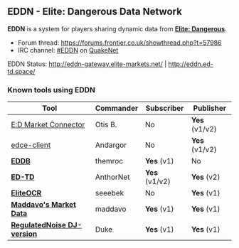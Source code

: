 ## EDDN - Elite: Dangerous Data Network
**EDDN** is a system for players sharing dynamic data from [**Elite: Dangerous**](https://www.elitedangerous.com/).
* Forum thread: https://forums.frontier.co.uk/showthread.php?t=57986
* IRC channel: [#EDDN](http://webchat.quakenet.org/?channels=EDDN) on [QuakeNet](https://www.quakenet.org/)

EDDN Status: http://eddn-gateway.elite-markets.net/ | http://eddn.ed-td.space/

### Known tools using EDDN
| Tool                                                                                   | Commander     | Subscriber      | Publisher       |
| -------------------------------------------------------------------------------------- | ------------- | --------------- | --------------- |
| [E:D Market Connector](https://github.com/Marginal/EDMarketConnector)                  | Otis B.       | No              | **Yes** (v1/v2) | 
| [edce-client](https://github.com/Andargor/edce-client/)                                | Andargor      | No              | **Yes** (v1/v2) |
| [**EDDB**](http://eddb.io/)                                                            | themroc       | **Yes** (v1)    | No              |
| [**ED-TD**](http://ed-tb.space/)                                                       | AnthorNet     | **Yes** (v1/v2) | **Yes** (v2)    |
| [**EliteOCR**](https://forums.frontier.co.uk/showthread.php?t=68771)                   | seeebek       | No              | **Yes** (v1)    |
| [**Maddavo's Market Data**](http://www.davek.com.au/td/)                               | maddavo       | **Yes** (v1)    | **Yes** (v1)    |
| [**RegulatedNoise DJ-version**](https://forums.frontier.co.uk/showthread.php?t=137732) | Duke          | **Yes** (v1)    | **Yes** (v1)    |